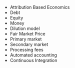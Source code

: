 * Attribution Based Economics
* Debt
* Equity
* Money
* Dilution model
* Fair Market Price
* Primary market
* Secondary market
* Processing fees
* Automated accounting
* Continuous Integration
